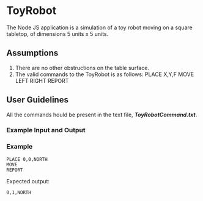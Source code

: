 ﻿# ToyRobot

The Node JS application is a simulation of a toy robot moving on a square tabletop, 
of dimensions 5 units x 5 units.

## Assumptions

1. There are no other obstructions on the table surface.
2. The valid commands to the ToyRobot is as follows:
    PLACE X,Y,F
    MOVE
    LEFT
    RIGHT
    REPORT
 
 ## User Guidelines
 
 All the commands hould be present in the text file, __*ToyRobotCommand.txt*__.
 
 ### Example Input and Output
 

### Example 

    PLACE 0,0,NORTH
    MOVE
    REPORT

Expected output:

    0,1,NORTH